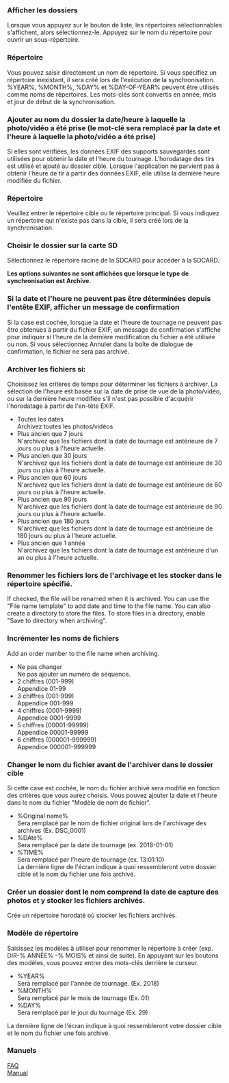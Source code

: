 ### Afficher les dossiers<br>
Lorsque vous appuyez sur le bouton de liste, les répertoires sélectionnables s'affichent, alors sélectionnez-le. Appuyez sur le nom du répertoire pour ouvrir un sous-répertoire.<br>

### Répertoire<br>
Vous pouvez saisir directement un nom de répertoire. Si vous spécifiez un répertoire inexistant, il sera créé lors de l'exécution de la synchronisation.<br>
%YEAR%, %MONTH%, %DAY% et %DAY-OF-YEAR% peuvent être utilisés comme noms de répertoires. Les mots-clés sont convertis en année, mois et jour de début de la synchronisation. <br>

### Ajouter au nom du dossier la date/heure à laquelle la photo/vidéo a été prise (le mot-clé sera remplacé par la date et l'heure à laquelle la photo/vidéo a été prise)<br>
Si elles sont vérifiées, les données EXIF des supports sauvegardés sont utilisées pour obtenir la date et l'heure du tournage. L'horodatage des tirs est utilisé et ajouté au dossier cible. Lorsque l'application ne parvient pas à obtenir l'heure de tir à partir des données EXIF, elle utilise la dernière heure modifiée du fichier. <br>

### Répertoire<br>
Veuillez entrer le répertoire cible ou le répertoire principal. Si vous indiquez un répertoire qui n'existe pas dans la cible, il sera créé lors de la synchronisation. <br>

### Choisir le dossier sur la carte SD<br>
Sélectionnez le répertoire racine de la SDCARD pour accéder à la SDCARD.<br>

**Les options suivantes ne sont affichées que lorsque le type de synchronisation est Archive.**<br>

### Si la date et l'heure ne peuvent pas être déterminées depuis l'entête EXIF, afficher un message de confirmation<br>
Si la case est cochée, lorsque la date et l'heure de tournage ne peuvent pas être obtenues à partir du fichier EXIF, un message de confirmation s'affiche pour indiquer si l'heure de la dernière modification du fichier a été utilisée ou non. Si vous sélectionnez Annuler dans la boîte de dialogue de confirmation, le fichier ne sera pas archivé. <br>

### Archiver les fichiers si:<br>

Choisissez les critères de temps pour déterminer les fichiers à archiver. La sélection de l'heure est basée sur la date de prise de vue de la photo/vidéo, ou sur la dernière heure modifiée s'il n'est pas possible d'acquérir l'horodatage à partir de l'en-tête EXIF.<br>

- Toutes les dates<br>
 Archivez toutes les photos/vidéos<br>
- Plus ancien que 7 jours<br>
 N'archivez que les fichiers dont la date de tournage est antérieure de 7 jours ou plus à l'heure actuelle.<br>
- Plus ancien que 30 jours<br>
 N'archivez que les fichiers dont la date de tournage est antérieure de 30 jours ou plus à l'heure actuelle.<br>
- Plus ancien que 60 jours<br>
 N'archivez que les fichiers dont la date de tournage est antérieure de 60 jours ou plus à l'heure actuelle.<br>
- Plus ancien que 90 jours<br>
 N'archivez que les fichiers dont la date de tournage est antérieure de 90 jours ou plus à l'heure actuelle.<br>
- Plus ancien que 180 jours<br>
 N'archivez que les fichiers dont la date de tournage est antérieure de 180 jours ou plus à l'heure actuelle.<br>
- Plus ancien que 1 année<br>
 N'archivez que les fichiers dont la date de tournage est antérieure d'un an ou plus à l'heure actuelle. <br>

### Renommer les fichiers lors de l'archivage et les stocker dans le répertoire spécifié.<br>

If checked, the file will be renamed when it is archived. You can use the "File name template" to add date and time to the file name. You can also create a directory to store the files. To store files in a directory, enable "Save to directory when archiving". <br>

### Incrémenter les noms de fichiers<br>

Add an order number to the file name when archiving.<br>

- Ne pas changer<br>
Ne pas ajouter un numéro de séquence.<br>
- 2 chiffres (001-999)<br>
Appendice 01-99<br>
- 3 chiffres (001-999)<br>
Appendice 001-999<br>
- 4 chiffres (0001-9999)<br>
Appendice 0001-9999<br>
- 5 chiffres (00001-99999)<br>
Appendice 00001-99999<br>
- 6 chiffres (000001-999999)<br>
Appendice 000001-999999<br>

### Changer le nom du fichier avant de l'archiver dans le dossier cible <br>

Si cette case est cochée, le nom du fichier archivé sera modifié en fonction des critères que vous aurez choisis. Vous pouvez ajouter la date et l'heure dans le nom du fichier "Modèle de nom de fichier".<br>

- %Original name%<br>
Sera remplacé par le nom de fichier original lors de l'archivage des archives (Ex. DSC_0001)<br>
- %DAte%<br>
Sera remplacé par la date de tournage (ex. 2018-01-01)<br>
- %TIME%<br>
Sera remplacé par l'heure de tournage (ex. 13:01:10)<br>
La dernière ligne de l'écran indique à quoi ressembleront votre dossier cible et le nom du fichier une fois archivé.<br>

### Créer un dossier dont le nom comprend la date de capture des photos et y stocker les fichiers archivés.<br>

Crée un répertoire horodaté où stocker les fichiers archivés.<br>

### Modèle de répertoire<br>

Saisissez les modèles à utiliser pour renommer le répertoire à créer (exp. DIR-% ANNÉE% -% MOIS% et ainsi de suite). En appuyant sur les boutons des modèles, vous pouvez entrer des mots-clés derrière le curseur.<br>

- %YEAR%<br>
Sera remplacé par l'année de tournage. (Ex. 2018)<br>
- %MONTH%<br>
Sera remplacé par le mois de tournage (Ex. 01)<br>
- %DAY%<br>
Sera remplacé par le jour du tournage (Ex. 29)<br>

La dernière ligne de l'écran indique à quoi ressembleront votre dossier cible et le nom du fichier une fois archivé.<br>

### Manuels<br>
[FAQ](https://sentaroh.github.io/Documents/SMBSync2/SMBSync2_FAQ_FR.htm)<br>
[Manual](https://sentaroh.github.io/Documents/SMBSync2/SMBSync2_Desc_EN.htm) <br>
